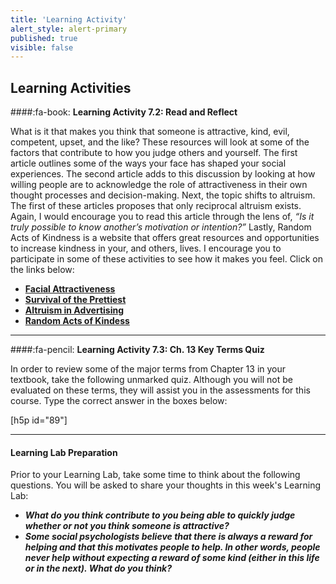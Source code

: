 ```yaml
---
title: 'Learning Activity'
alert_style: alert-primary
published: true
visible: false
---
```


## Learning Activities

####:fa-book: **Learning Activity 7.2: Read and Reflect**

What is it that makes you think that someone is attractive, kind, evil, competent, upset, and the like? These resources will look at some of the factors that contribute to how you judge others and yourself. The first article outlines some of the ways your face has shaped your social experiences. The second article adds to this discussion by looking at how willing people are to acknowledge the role of attractiveness in their own thought processes and decision-making. Next, the topic shifts to altruism. The first of these articles proposes that only reciprocal altruism exists. Again, I would encourage you to read this article through the lens of, *“Is it truly possible to know another’s motivation or intention?”* Lastly, Random Acts of Kindness is a website that offers great resources and opportunities to increase kindness in your, and others, lives. I encourage you to participate in some of these activities to see how it makes you feel. Click on the links below:

 - [**Facial Attractiveness**](https://www.ncbi.nlm.nih.gov/pmc/articles/PMC3130383/)
 - [**Survival of the Prettiest**](https://www.macleans.ca/society/science/the-mysterious-power-of-attractive-people/)
 - [**Altruism in Advertising**](https://public.wsu.edu/~taflinge/altruism.html)
 - [**Random Acts of Kindess**](http://www.actsofkindness.org/)

---

####:fa-pencil: **Learning Activity 7.3: Ch. 13 Key Terms Quiz**

In order to review some of the major terms from Chapter 13 in your textbook, take the following unmarked quiz. Although you will not be evaluated on these terms, they will assist you in the assessments for this course. Type the correct answer in the boxes below:

[h5p id="89"]

---

#### **Learning Lab Preparation**

Prior to your Learning Lab, take some time to think about the following questions. You will be asked to share your thoughts in this week's Learning Lab:

- ***What do you think contribute to you being able to quickly judge whether or not you think someone is attractive?***
- ***Some social psychologists believe that there is always a reward for helping and that this motivates people to help. In other words, people never help without expecting a reward of some kind (either in this life or in the next). What do you think?***
